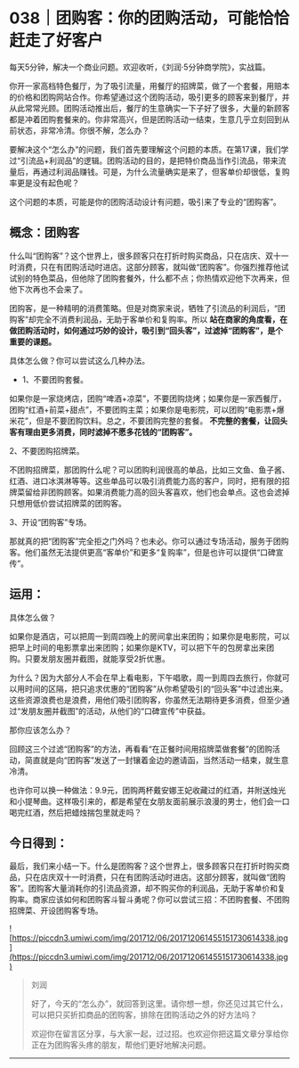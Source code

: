 # 038｜团购客：你的团购活动，可能恰恰赶走了好客户

每天5分钟，解决一个商业问题。欢迎收听，《刘润·5分钟商学院》，实战篇。

你开一家高档特色餐厅，为了吸引流量，用餐厅的招牌菜，做了一个套餐，用赔本的价格和团购网站合作。你希望通过这个团购活动，吸引更多的顾客来到餐厅，并从此常常光顾。团购活动推出后，餐厅的生意确实一下子好了很多，大量的新顾客都是冲着团购套餐来的。你非常高兴，但是团购活动一结束，生意几乎立刻回到从前状态，非常冷清。你很不解，怎么办？

要解决这个“怎么办”的问题，我们首先要理解这个问题的本质。在第17课，我们学过“引流品+利润品”的逻辑。团购活动的目的，是把特价商品当作引流品，带来流量后，再通过利润品赚钱。可是，为什么流量确实是来了，但客单价却很低，复购率更是没有起色呢？

这个问题的本质，可能是你的团购活动设计有问题，吸引来了专业的“团购客”。

## 概念：团购客

什么叫“团购客”？这个世界上，很多顾客只在打折时购买商品，只在店庆、双十一时消费，只在有团购活动时进店。这部分顾客，就叫做“团购客”。你强烈推荐他试试别的特色菜品，但他除了团购套餐外，什么都不点；你热情欢迎他下次再来，但他下次再也不会来了。

团购客，是一种精明的消费策略。但是对商家来说，牺牲了引流品的利润后，“团购客”却完全不消费利润品，无助于客单价和复购率。所以 **站在商家的角度看，在做团购活动时，如何通过巧妙的设计，吸引到“回头客”，过滤掉“团购客”，是个重要的课题。**

具体怎么做？你可以尝试这么几种办法。

* 1、不要团购套餐。

如果你是一家烧烤店，团购“啤酒+凉菜”，不要团购烧烤；如果你是一家西餐厅，团购“红酒+前菜+甜点”，不要团购主菜；如果你是电影院，可以团购“电影票+爆米花”，但是不要团购饮料。总之，不要团购完整的套餐。 **不完整的套餐，让回头客有理由更多消费，同时滤掉不愿多花钱的“团购客”。**

2、不要团购招牌菜。

不团购招牌菜，那团购什么呢？可以团购利润很高的单品，比如三文鱼、鱼子酱、红酒、进口冰淇淋等等。这些单品可以吸引消费能力高的客户，同时，把有限的招牌菜留给非团购顾客。如果消费能力高的回头客喜欢，他们也会单点。这也会滤掉只想用低价尝试招牌菜的团购客。

3、开设“团购客”专场。

那就真的把“团购客”完全拒之门外吗？也未必。你可以通过专场活动，服务于团购客。他们虽然无法提供更高“客单价”和更多“复购率”，但是也许可以提供“口碑宣传”。

## 运用：

具体怎么做？

如果你是酒店，可以把周一到周四晚上的房间拿出来团购；如果你是电影院，可以把早上时间的电影票拿出来团购；如果你是KTV，可以把下午的包房拿出来团购。只要发朋友圈并截图，就能享受2折优惠。

为什么？因为大部分人不会在早上看电影，下午唱歌，周一到周四去旅行，你就可以用时间的区隔，把只追求优惠的“团购客”从你希望吸引的“回头客”中过滤出来。这些资源浪费也是浪费，用他们吸引团购客，你虽然无法期待更多消费，但至少通过“发朋友圈并截图”的活动，从他们的“口碑宣传”中获益。

那你应该怎么办？

回顾这三个过滤“团购客”的方法，再看看“在正餐时间用招牌菜做套餐”的团购活动，简直就是向“团购客”发送了一封镶着金边的邀请函，当然活动一结束，就生意冷清。

也许你可以换一种做法：9.9元，团购两杯戴安娜王妃收藏过的红酒，并附送烛光和小提琴曲。这样吸引来的，都是希望在女朋友面前展示浪漫的男士，他们会一口喝完红酒，然后把蜡烛揣包里就走吗？

## 今日得到：

最后，我们来小结一下。什么是团购客？这个世界上，很多顾客只在打折时购买商品，只在店庆双十一时消费，只在有团购活动时进店。这部分顾客，就叫做“团购客”。团购客大量消耗你的引流品资源，却不购买你的利润品，无助于客单价和复购率。商家应该如何和团购客斗智斗勇呢？你可以尝试三招：不团购套餐、不团购招牌菜、开设团购客专场。

![https://piccdn3.umiwi.com/img/201712/06/201712061455151730614338.jpg](https://piccdn3.umiwi.com/img/201712/06/201712061455151730614338.jpg)

> 刘润
> 
> 好了，今天的“怎么办”，就回答到这里。请你想一想，你还见过其它什么，可以把只买折扣商品的团购客，排除在团购活动之外的好方法吗？
> 
> 欢迎你在留言区分享，与大家一起，过过招。也欢迎你把这篇文章分享给你正在为团购客头疼的朋友，帮他们更好地解决问题。

---
